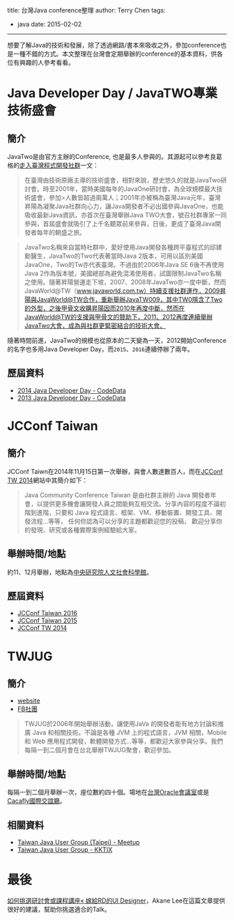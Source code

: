 title:  台灣Java conference整理
author: Terry Chen
tags:
  - java
date: 2015-02-02
---

想要了解Java的技術和發展，除了透過網路/書本來吸收之外，參加conference也是一種不錯的方式。本文整理在台灣會定期舉辦的conference的基本資料，供各位有興趣的人參考看看。

# Java Developer Day / JavaTWO專業技術盛會

## 簡介

JavaTwo是由官方主辦的Conference, 也是最多人參與的。其源起可以參考良葛格的[走入臺灣程式開發社群](http://www.ithome.com.tw/node/79546)一文：

> 在臺灣由技術原廠主導的技術盛會，相對來說，歷史悠久的就是JavaTwo研討會。時至2001年，當時美國每年的JavaOne研討會，為全球規模最大技術盛會，參加>人數皆超過兩萬人；2001年亦被稱為臺灣Java元年，臺灣昇陽為凝聚Java社群向心力，讓Java開發者不必出國參與JavaOne，也能吸收最新Java資訊，亦首次在臺灣舉辦Java TWO大會，號召社群專家一同參與，首屆盛會就吸引了上千名聽眾前來參與，日後，更成了臺灣Java開發者每年的朝盛之旅。

> JavaTwo名稱來自當時社群中，愛好使用Java開發各種跨平臺程式的邱建勳醫生，JavaTwo的Two代表著當時Java 2版本，可用以區別美國JavaOne，Two的Tw亦代表臺灣。不過由於2006年Java SE 6後不再使用Java 2作為版本號，美國總部為避免混淆使用者，試圖限制JavaTwo名稱之使用。隨著昇陽營運走下坡，2007、2008年JavaTwo亦一度中斷，然而JavaWorld@TW（www.javaworld.com.tw）持續支援社群運作，2009昇陽與JavaWorld@TW合作，重新舉辦JavaTW009，其中TW0隱含了Two的外型，之後甲骨文收購昇陽因而2010年再度中斷，然而在JavaWorld@TW的支援與甲骨文的贊助下，2011、2012再度連續舉辦JavaTwo大會，成為與社群更緊密結合的技術大會。

隨著時間前進，JavaTwo的規模也從原本的二天變為一天，2012開始Conference的名字也多用Java Developer Day，而`2015`、`2016`連續停辦了兩年。

## 歷屆資料

- [2014 Java Developer Day - CodeData](http://www.codedata.com.tw/event/javaday/2014/)
- [2013 Java Developer Day - CodeData](http://www.codedata.com.tw/event/javaday/2013/)


# JCConf Taiwan

## 簡介

JCConf Taiwn在2014年11月15日第一次舉辦，與會人數達數百人，而在[JCConf TW 2014](http://jcconf.tw/index.html)網站中其簡介如下：

> Java Community Conference Taiwan 是由社群主辦的 Java 開發者年會，以提供更多機會讓開發人員之間能夠互相交流。分享內容的程度不論初階到進階，只要和 Java 程式語言、框架、VM、移動裝置、開發工具、開發流程...等等， 任何你認為可以分享的主題都歡迎您的投稿， 歡迎分享你的發現、研究或各種實際案例經驗給大家。

## 舉辦時間/地點

約11、12月舉辦，地點為[中央研究院人文社會科學館](https://www.google.com.tw/maps/place/%E4%B8%AD%E5%A4%AE%E7%A0%94%E7%A9%B6%E9%99%A2%E4%BA%BA%E6%96%87%E7%A4%BE%E6%9C%83%E7%A7%91%E5%AD%B8%E7%A0%94%E7%A9%B6%E4%B8%AD%E5%BF%83/@25.0413493,121.6149289,14z/data=!4m5!1m2!2m1!1z5Lq65paH56S-5pyD56eR5a246aSo!3m1!1s0x3442ab45774e808b:0x8f63b7fcfe2be913?hl=zh-TW)。

## 歷屆資料

- [JCConf Taiwan 2016](http://jcconf.tw/2016/)
- [JCConf Taiwan 2015](http://jcconf.tw/2015/)
- [JCConf TW 2014](http://jcconf.tw/2014/)


# TWJUG

## 簡介

- [website](http://www.twjug.org/)
- [FB社團](https://www.facebook.com/groups/185338705012/)

> TWJUG於2006年開始舉辦活動，讓使用JaVa 的開發者能有地方討論和推廣 Java 和相關技術。不論是各種 JVM 上的程式語言，JVM 相關，Mobile 和 Web 應用程式開發，軟體開發方式...等等，都歡迎大家參與分享。我們每隔一到二個月會在台北舉辦TWJUG聚會，歡迎參加。 

## 舉辦時間/地點

每隔一到二個月舉辦一次，座位數約四十個。場地在[台灣Oracle會議室](https://www.google.com/maps/place/No.+66,+Section+1,+Zhongxiao+W+Rd,+Zhongzheng+District,+Shin+Kong+Mitsukoshi,+Taipei+City,+Taiwan+100/@25.046245,121.5152825,17z/data=!3m1!4b1!4m2!3m1!1s0x3442a972dc1a9f79:0x7b8d888a58992976?hl=en)或是[Cacafly國際交誼廳](https://www.google.com/maps?ll=25.032948,121.548381&q=loc:25.032948,121.548381)。

## 相關資料

* [Taiwan Java User Group (Taipei) - Meetup](http://www.meetup.com/taiwanjug/)
* [Taiwan Java User Group - KKTIX](http://twjug.kktix.cc/)


# 最後

[如何挑選研討會或課程講座« 嫁給RD的UI Designer](http://blog.akanelee.me/posts/244761-how-to-choose-a-seminar-or-lecture-courses)，Akane Lee在這篇文章提供很好的建議，幫助你挑選適合的Talk。
